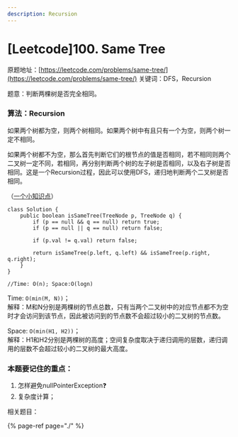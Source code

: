 ```yaml
---
description: Recursion
---
```


# \[Leetcode\]100. Same Tree

原题地址：[https://leetcode.com/problems/same-tree/](https://leetcode.com/problems/same-tree/) 关键词：DFS，Recursion

题意：判断两棵树是否完全相同。



### 算法：Recursion

如果两个树都为空，则两个树相同。如果两个树中有且只有一个为空，则两个树一定不相同。

如果两个树都不为空，那么首先判断它们的根节点的值是否相同，若不相同则两个二叉树一定不同，若相同，再分别判断两个树的左子树是否相同，以及右子树是否相同。这是一个Recursion过程，因此可以使用DFS，递归地判断两个二叉树是否相同。



（[一个小知识点](https://bhnigw.gitbook.io/-1/shu-ju-jie-gou-map#ru-guo-ba-treenode-jia-ru-hashmap)）

```text
class Solution {
    public boolean isSameTree(TreeNode p, TreeNode q) {
        if (p == null && q == null) return true;
        if (p == null || q == null) return false;
        
        if (p.val != q.val) return false;
        
        return isSameTree(p.left, q.left) && isSameTree(p.right, q.right);
    }
}

//Time: O(n); Space:O(logn)
```

Time: `O(min(M, N))`；  
解释：M和N分别是两棵树的节点总数，只有当两个二叉树中的对应节点都不为空时才会访问到该节点，因此被访问到的节点数不会超过较小的二叉树的节点数。

Space: `O(min(H1, H2))`；  
解释：H1和H2分别是两棵树的高度；空间复杂度取决于递归调用的层数，递归调用的层数不会超过较小的二叉树的最大高度。



### 本题要记住的重点：

1. 怎样避免nullPointerException❓
2. 复杂度计算；





相关题目：

{% page-ref page="./" %}




